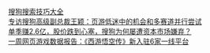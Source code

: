   
[搜狗搜索技巧大全](http://www.dianyue.me/archives/509/23bp4m3oey56qqba/)  
[专访搜狗高级副总裁王颖：页游低迷中的机会和多赛道并行尝试](http://www.dianyue.me/archives/130/m4o6exkf1drvcrit/)  
[单季赚2.6亿，股价跌到心塞，搜狗为何屡遭资本市场嫌弃？](http://www.dianyue.me/archives/752/668mnxcbe7digkro/)  
[一周网页游戏数据报告：《西游悟空传》新入驻6家一线平台](http://www.dianyue.me/archives/278/wwxw5ckhi1nplhm3/)